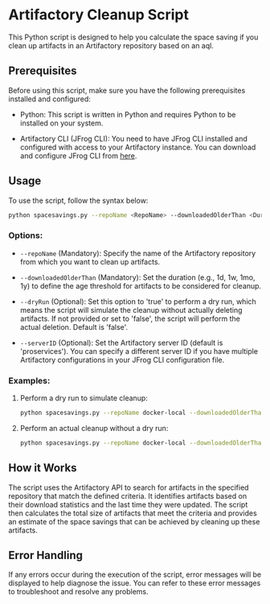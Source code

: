 
# Artifactory Cleanup Script

This Python script is designed to help you calculate the space saving if you clean up artifacts in an Artifactory repository based on  an aql.

## Prerequisites

Before using this script, make sure you have the following prerequisites installed and configured:

- Python: This script is written in Python and requires Python to be installed on your system.

- Artifactory CLI (JFrog CLI): You need to have JFrog CLI installed and configured with access to your Artifactory instance. You can download and configure JFrog CLI from [here](https://www.jfrog.com/getcli/).

## Usage

To use the script, follow the syntax below:

```bash
python spacesavings.py --repoName <RepoName> --downloadedOlderThan <Duration>  [--serverID <ServerID>] [--dryRun <true/false>]
```

### Options:

- `--repoName` (Mandatory): Specify the name of the Artifactory repository from which you want to clean up artifacts.

- `--downloadedOlderThan` (Mandatory): Set the duration (e.g., 1d, 1w, 1mo, 1y) to define the age threshold for artifacts to be considered for cleanup.

- `--dryRun` (Optional): Set this option to 'true' to perform a dry run, which means the script will simulate the cleanup without actually deleting artifacts. If not provided or set to 'false', the script will perform the actual deletion. Default is 'false'.

- `--serverID` (Optional): Set the Artifactory server ID (default is 'proservices'). You can specify a different server ID if you have multiple Artifactory configurations in your JFrog CLI configuration file.

### Examples:

1. Perform a dry run to simulate cleanup:
   ```bash
   python spacesavings.py --repoName docker-local --downloadedOlderThan 1y --dryRun true
   ```

2. Perform an actual cleanup without a dry run:
   ```bash
   python spacesavings.py --repoName docker-local --downloadedOlderThan 15w
   ```

## How it Works

The script uses the Artifactory API to search for artifacts in the specified repository that match the defined criteria. It identifies artifacts based on their download statistics and the last time they were updated. The script then calculates the total size of artifacts that meet the criteria and provides an estimate of the space savings that can be achieved by cleaning up these artifacts.

## Error Handling

If any errors occur during the execution of the script, error messages will be displayed to help diagnose the issue. You can refer to these error messages to troubleshoot and resolve any problems.
